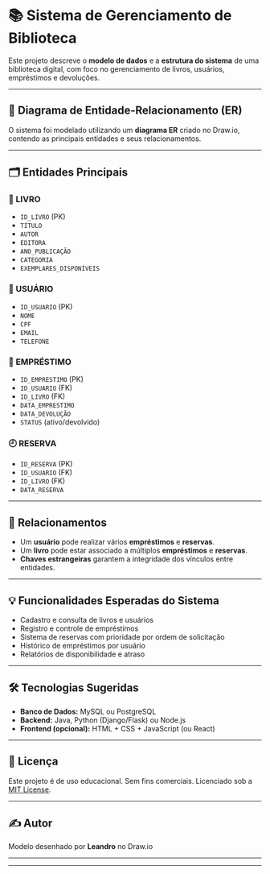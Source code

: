 # 📚 Sistema de Gerenciamento de Biblioteca

Este projeto descreve o **modelo de dados** e a **estrutura do sistema** de uma biblioteca digital, com foco no gerenciamento de livros, usuários, empréstimos e devoluções.

---

## 🧩 Diagrama de Entidade-Relacionamento (ER)

O sistema foi modelado utilizando um **diagrama ER** criado no Draw.io, contendo as principais entidades e seus relacionamentos.

---

## 🗂️ Entidades Principais

### 📘 LIVRO
- `ID_LIVRO` (PK)
- `TÍTULO`
- `AUTOR`
- `EDITORA`
- `ANO_PUBLICAÇÃO`
- `CATEGORIA`
- `EXEMPLARES_DISPONÍVEIS`

### 👤 USUÁRIO
- `ID_USUARIO` (PK)
- `NOME`
- `CPF`
- `EMAIL`
- `TELEFONE`

### 📄 EMPRÉSTIMO
- `ID_EMPRESTIMO` (PK)
- `ID_USUARIO` (FK)
- `ID_LIVRO` (FK)
- `DATA_EMPRESTIMO`
- `DATA_DEVOLUÇÃO`
- `STATUS` (ativo/devolvido)

### 🕘 RESERVA
- `ID_RESERVA` (PK)
- `ID_USUARIO` (FK)
- `ID_LIVRO` (FK)
- `DATA_RESERVA`

---

## 🔗 Relacionamentos

- Um **usuário** pode realizar vários **empréstimos** e **reservas**.
- Um **livro** pode estar associado a múltiplos **empréstimos** e **reservas**.
- **Chaves estrangeiras** garantem a integridade dos vínculos entre entidades.

---

## 💡 Funcionalidades Esperadas do Sistema

- Cadastro e consulta de livros e usuários
- Registro e controle de empréstimos
- Sistema de reservas com prioridade por ordem de solicitação
- Histórico de empréstimos por usuário
- Relatórios de disponibilidade e atraso

---

## 🛠️ Tecnologias Sugeridas

- **Banco de Dados:** MySQL ou PostgreSQL
- **Backend:** Java, Python (Django/Flask) ou Node.js
- **Frontend (opcional):** HTML + CSS + JavaScript (ou React)

---

## 📄 Licença

Este projeto é de uso educacional. Sem fins comerciais. Licenciado sob a [MIT License](LICENSE).

---

## ✍️ Autor

Modelo desenhado por **Leandro** no Draw.io

---



---
